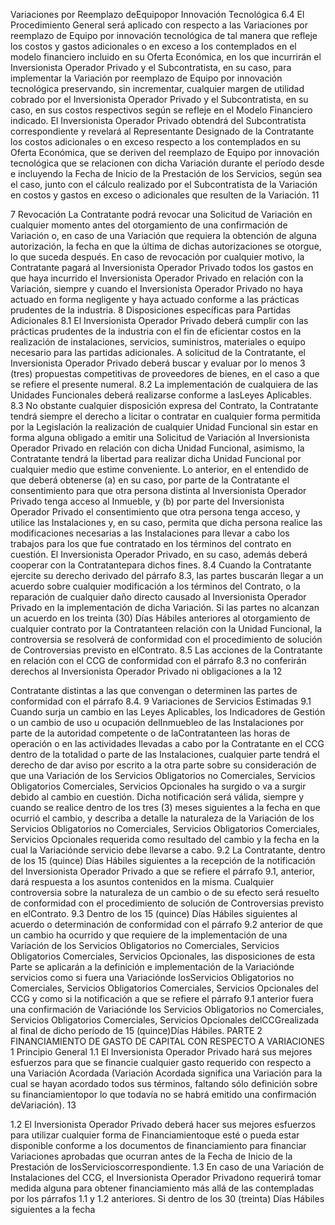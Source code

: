 Variaciones por Reemplazo deEquipopor Innovación Tecnológica
6.4 El Procedimiento General será aplicado con respecto a las Variaciones por
reemplazo de Equipo por innovación tecnológica de tal manera que refleje los costos y gastos
adicionales o en exceso a los contemplados en el modelo financiero incluido en su Oferta
Económica, en los que incurrirán el Inversionista Operador Privado y el Subcontratista, en su caso,
para implementar la Variación por reemplazo de Equipo por innovación tecnológica preservando, sin
incrementar, cualquier margen de utilidad cobrado por el Inversionista Operador Privado y el
Subcontratista, en su caso, en sus costos respectivos según se refleje en el Modelo Financiero
indicado. El Inversionista Operador Privado obtendrá del Subcontratista correspondiente y revelará
al Representante Designado de la Contratante los costos adicionales o en exceso respecto a los
contemplados en su Oferta Económica, que se deriven del reemplazo de Equipo por innovación
tecnológica que se relacionen con dicha Variación durante el período desde e incluyendo la Fecha
de Inicio de la Prestación de los Servicios, según sea el caso, junto con el cálculo realizado por el
Subcontratista de la Variación en costos y gastos en exceso o adicionales que resulten de la
Variación.
11

7 Revocación
La Contratante podrá revocar una Solicitud de Variación en cualquier momento antes del
otorgamiento de una confirmación de Variación o, en caso de una Variación que requiera la
obtención de alguna autorización, la fecha en que la última de dichas autorizaciones se otorgue, lo
que suceda después. En caso de revocación por cualquier motivo, la Contratante pagará al
Inversionista Operador Privado todos los gastos en que haya incurrido el Inversionista Operador
Privado en relación con la Variación, siempre y cuando el Inversionista Operador Privado no haya
actuado en forma negligente y haya actuado conforme a las prácticas prudentes de la industria.
8 Disposiciones específicas para Partidas Adicionales
8.1 El Inversionista Operador Privado deberá cumplir con las prácticas prudentes de la
industria con el fin de eficientar costos en la realización de instalaciones, servicios, suministros,
materiales o equipo necesario para las partidas adicionales. A solicitud de la Contratante, el
Inversionista Operador Privado deberá buscar y evaluar por lo menos 3 (tres) propuestas
competitivas de proveedores de bienes, en el caso a que se refiere el presente numeral.
8.2 La implementación de cualquiera de las Unidades Funcionales deberá realizarse
conforme a lasLeyes Aplicables.
8.3 No obstante cualquier disposición expresa del Contrato, la Contratante tendrá
siempre el derecho a licitar o contratar en cualquier forma permitida por la Legislación la realización
de cualquier Unidad Funcional sin estar en forma alguna obligado a emitir una Solicitud de Variación
al Inversionista Operador Privado en relación con dicha Unidad Funcional, asimismo, la Contratante
tendrá la libertad para realizar dicha Unidad Funcional por cualquier medio que estime conveniente.
Lo anterior, en el entendido de que deberá obtenerse (a) en su caso, por parte de la Contratante el
consentimiento para que otra persona distinta al Inversionista Operador Privado tenga acceso al
Inmueble, y (b) por parte del Inversionista Operador Privado el consentimiento que otra persona
tenga acceso, y utilice las Instalaciones y, en su caso, permita que dicha persona realice las
modificaciones necesarias a las Instalaciones para llevar a cabo los trabajos para los que fue
contratado en los términos del contrato en cuestión. El Inversionista Operador Privado, en su
caso, además deberá cooperar con la Contratantepara dichos fines.
8.4 Cuando la Contratante ejercite su derecho derivado del párrafo 8.3, las partes
buscarán llegar a un acuerdo sobre cualquier modificación a los términos del Contrato, o la
reparación de cualquier daño directo causado al Inversionista Operador Privado en la
implementación de dicha Variación. Si las partes no alcanzan un acuerdo en los treinta (30) Días
Hábiles anteriores al otorgamiento de cualquier contrato por la Contratanteen relación con la Unidad
Funcional, la controversia se resolverá de conformidad con el procedimiento de solución de
Controversias previsto en elContrato.
8.5 Las acciones de la Contratante en relación con el CCG de conformidad con el
párrafo 8.3 no conferirán derechos al Inversionista Operador Privado ni obligaciones a la
12

Contratante distintas a las que convengan o determinen las partes de conformidad con el párrafo
8.4.
9 Variaciones de Servicios Estimadas
9.1 Cuando surja un cambio en las Leyes Aplicables, los Indicadores de Gestión o un
cambio de uso u ocupación delInmuebleo de las Instalaciones por parte de la autoridad competente
o de laContratanteen las horas de operación o en las actividades llevadas a cabo por la Contratante
en el CCG dentro de la totalidad o parte de las Instalaciones, cualquier parte tendrá el derecho de
dar aviso por escrito a la otra parte sobre su consideración de que una Variación de los Servicios
Obligatorios no Comerciales, Servicios Obligatorios Comerciales, Servicios Opcionales ha surgido o
va a surgir debido al cambio en cuestión. Dicha notificación será válida, siempre y cuando se realice
dentro de los tres (3) meses siguientes a la fecha en que ocurrió el cambio, y describa a detalle la
naturaleza de la Variación de los Servicios Obligatorios no Comerciales, Servicios Obligatorios
Comerciales, Servicios Opcionales requerida como resultado del cambio y la fecha en la cual la
Variaciónde servicio debe llevarse a cabo.
9.2 La Contratante, dentro de los 15 (quince) Días Hábiles siguientes a la recepción de
la notificación del Inversionista Operador Privado a que se refiere el párrafo 9.1, anterior, dará
respuesta a los asuntos contenidos en la misma. Cualquier controversia sobre la naturaleza de un
cambio o de su efecto será resuelto de conformidad con el procedimiento de solución de
Controversias previsto en elContrato.
9.3 Dentro de los 15 (quince) Días Hábiles siguientes al acuerdo o determinación de
conformidad con el párrafo 9.2 anterior de que un cambio ha ocurrido y que requiere de la
implementación de una Variación de los Servicios Obligatorios no Comerciales, Servicios
Obligatorios Comerciales, Servicios Opcionales, las disposiciones de esta Parte se aplicarán a la
definición e implementación de la Variaciónde servicios como si fuera una Variaciónde losServicios
Obligatorios no Comerciales, Servicios Obligatorios Comerciales, Servicios Opcionales del CCG y
como si la notificación a que se refiere el párrafo 9.1 anterior fuera una confirmación de Variaciónde
los Servicios Obligatorios no Comerciales, Servicios Obligatorios Comerciales, Servicios Opcionales
delCCGrealizada al final de dicho período de 15 (quince)Días Hábiles.
PARTE 2
FINANCIAMIENTO DE GASTO DE CAPITAL CON RESPECTO A VARIACIONES
1 Principio General
1.1 El Inversionista Operador Privado hará sus mejores esfuerzos para que se financie
cualquier gasto requerido con respecto a una Variación Acordada (Variación Acordada significa una
Variación para la cual se hayan acordado todos sus términos, faltando sólo definición sobre su
financiamientopor lo que todavía no se habrá emitido una confirmación deVariación).
13

1.2 El Inversionista Operador Privado deberá hacer sus mejores esfuerzos para utilizar
cualquier forma de Financiamientoque esté o pueda estar disponible conforme a los documentos de
financiamiento para financiar Variaciones aprobadas que ocurran antes de la Fecha de Inicio de la
Prestación de losServicioscorrespondiente.
1.3 En caso de una Variación de Instalaciones del CCG, el Inversionista Operador
Privadono requerirá tomar medida alguna para obtener financiamiento más allá de las contempladas
por los párrafos 1.1 y 1.2 anteriores. Si dentro de los 30 (treinta) Días Hábiles siguientes a la fecha
